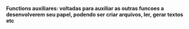 **Functions auxiliares: voltadas para auxiliar as outras funcoes a desenvolverem seu papel, podendo ser criar arquivos, ler, gerar textos etc**
